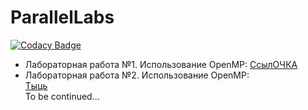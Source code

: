 # ParallelLabs

[![Codacy Badge](https://api.codacy.com/project/badge/Grade/065afdb2f3ea44bf8750933fe414c954)][codacy-badge]

* Лабораторная работа №1. Использование OpenMP:
  [СсылОЧКА](https://github.com/Chupakabra0/ParallelLabs/tree/main/ParallelLab1)<br/>
* Лабораторная работа №2. Использование OpenMP:<br/>
  [Тыць](#)<br/>
  To be continued...

[codacy-badge]: https://app.codacy.com/gh/Chupakabra0/ParallelLabs?utm_source=github.com&utm_medium=referral&utm_content=Chupakabra0/ParallelLabs&utm_campaign=Badge_Grade_Settings